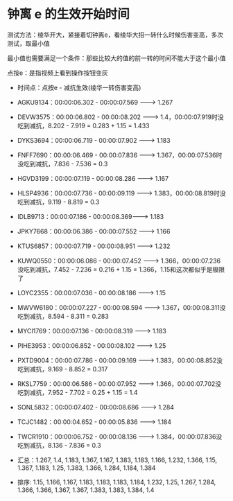 # 钟离 e 的生效开始时间

测试方法：绫华开大，紧接着切钟离e，看绫华大招一转什么时候伤害变高，多次测试，取最小值

最小值也需要满足一个条件：那些比较大的值的前一转的时间不能大于这个最小值

点按e：是指视频上看到操作按钮变灰

* 时间点：点按e - 减抗生效(绫华一转伤害变高)
* AGKU9134：00:00:06.302 - 00:00:07.569  ---> 1.267
* DEVW3575：00:00:06.802 - 00:00:08.202 ---> 1.4，00:00:07.919时没吃到减抗，8.202 - 7.919 = 0.283 + 1.15 = 1.433
* DYKS3694：00:00:06.719 - 00:00:07.902 ---> 1.183
* FNFF7690：00:00:06.469 - 00:00:07.836 ---> 1.367，00:00:07.536时没吃到减抗，7.836 - 7.536 = 0.3
* HGVD3199：00:00:07.119 - 00:00:08.286 ---> 1.167
* HLSP4936：00:00:07.736 - 00:00:09.119 ---> 1.383，00:00:08.819时没吃到减抗，9.119 - 8.819 = 0.3 
* IDLB9713：00:00:07.186 - 00:00:08.369---> 1.183
* JPKY7668：00:00:06.386 - 00:00:07.552 ---> 1.166
* KTUS6857：00:00:07.719 - 00:00:08.951 ---> 1.232
* KUWQ0550：00:00:06.086 - 00:00:07.452 ---> 1.366，00:00:07.236没吃到减抗，7.452 - 7.236 = 0.216 + 1.15 = 1.366，1.15和这次都似乎是极限了
* LOYC2355：00:00:07.036 - 00:00:08.186 ---> 1.15
* MWVW6180：00:00:07.227 - 00:00:08.594 ---> 1.367，00:00:08.311没吃到减抗，8.594 - 8.311 = 0.283
* MYCI1769：00:00:07.136 - 00:00:08.319 ---> 1.183
* PIHE3953：00:00:06.852 - 00:00:08.102 ---> 1.25
* PXTD9004：00:00:07.786 - 00:00:09.169 ---> 1.383，00:00:08.852没吃到减抗，9.169 - 8.852 = 0.317
* RKSL7759：00:00:06.586 - 00:00:07.952 ---> 1.366，00:00:07.702没吃到减抗，7.952 - 7.702 = 0.25 + 1.15 = 1.4
* SONL5832：00:00:07.402 - 00:00:08.686 ---> 1.284
* TCJC1482：00:00:04.652 - 00:00:05.836 ---> 1.184
* TWCR1910：00:00:06.752 - 00:00:08.136 ---> 1.384，00:00:07.836没吃到减抗，8.136 - 7.836 = 0.3

* 汇总：1.267, 1.4, 1.183, 1.367, 1.167, 1.383, 1.183, 1.166, 1.232, 1.366, 1.15, 1.367, 1.183, 1.25, 1.383, 1.366, 1.284, 1.184, 1.384
* 排序:  1.15, 1.166, 1.167, 1.183, 1.183, 1.183, 1.184, 1.232, 1.25, 1.267, 1.284, 1.366, 1.366, 1.367, 1.367, 1.383, 1.383, 1.384, 1.4